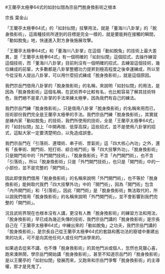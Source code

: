 #王蘭亭太極拳64式的如封似閉為宗岳門脫身換影術之根本


宗長
葉金山

「王蘭亭太極拳64式」的「如封似閉」技擊用法，就是「董海川八卦掌」的「脫身換影術」，這兩種技術所達到的目標是完全一樣的，就是要能夠在接觸的瞬間，「動如脫兔」地，快速進入對方身後施展攻擊。

「王蘭亭太極拳64式」和「董海川八卦掌」在這個「動如脫兔」的技術上最大差異，是「王蘭亭太極拳64式」有一個明確的「如封似閉」這個招式，去操作練習這個技術，而「董海川八卦掌」目前則沒有一個明確的招式，去練習這個技術，幾位練成的前輩，大多數都是八卦掌整體功力提昇到極高程度之後幸運練成，所以至今從沒有人提出八卦掌，可以用什麼招式練成「脫身換影術」，就是這個原因。

我們宗岳門借用八卦掌的「脫身換影術」的名稱，來說明「如封似閉」的用法，是因為「脫身換影術」這個名稱，在武術界中比較有名，也比較容易了解其技術特色，我們絕不是拿八卦掌的手法來練太極拳，因為我們有自己的練法。

我們宗岳門練「脫身換影術」，只是借用八卦掌「脫身換影術」的名稱來用而已，技術部份我們完全是王蘭亭太極拳的手法。我們宗岳門練「脫身換影術」，其實就是練內家「動如脫兔」的技術，我們所使用的技術，全是「王蘭亭太極拳64式」的「如封似閉」加上「中開再按、低穿高探」這些招式，並不是使用八卦掌的招式，這點大家一定要清楚明白，以免造成誤會。

我們宗岳門在「引落術、連環術、串子術、罡氣術」這「四大核心內功」之外，還有「長拳術、開門術、短打術、綜合格鬥術」等「四大技擊外功」，「脫身換影術」只是開門術中的「外門開門技術」，「脫身換影術」不含「內門開門術」，也不含「引落術」，所以「脫身換影術」只是「外門開門技術」，也只是「開門術」中的一小部份，並不是完整的「開門術」。

因此即使我們借用「脫身換影術」的名稱來說明「外門開門術」，也不等於「脫身換影術」能夠取代我們「四大技擊外功」中的「開門術」，因為「開門術」包含「內外開門術」和「引落術」，因此「開門術」是「脫身換影術」無法取代的，所以說我們借用「脫身換影術」的名稱來說明「外門開門術」，並不會影響到我們完整的「開門術」。

況且武術界現在也根本沒有人講，更沒有人教「脫身換影術」的練習方法和用法，「脫身換影術」早已成為幾近失傳的技術，我們宗岳門講的「脫身換影術」是宗長自己在「王蘭亭太極拳64式」中練出來的「動如脫兔」之功夫，我們宗岳門講的「脫身換影術」，是宗長自己從王蘭亭太極拳64式的套路和舊功法的廢墟中重建出來的功夫，可不是向其他任何人或任何門派學來的。

如果過去從來不講、也不傳「脫身換影術」的其他門派或個人，忽然也見獵心喜，跑來湊熱鬧，學宗岳門開始講「脫身換影術」，甚至不知道宗岳門的「脫身換影術」是以王蘭亭的「如封似閉」發展而來，又跑來和宗岳門爭奪「脫身換影術」的主導權，那才是見鬼了。
